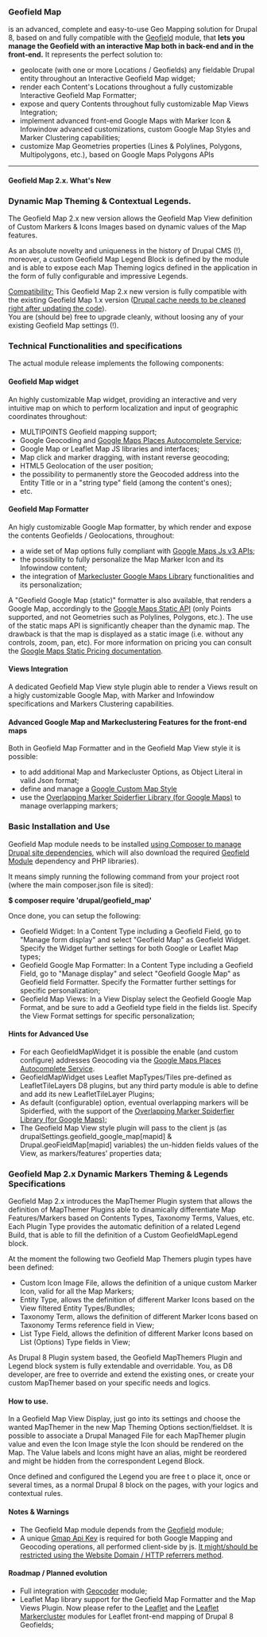 ### **Geofield Map**

is an advanced, complete and easy-to-use Geo Mapping solution for Drupal 8, 
based on and fully compatible with the 
[Geofield](https://www.drupal.org/project/geofield "Geofield") module, 
that **lets you manage the Geofield with an interactive Map both in back-end 
and in the front-end.** It represents the perfect solution to:

*   geolocate (with one or more Locations / Geofields) any fieldable Drupal 
entity throughout an Interactive Geofield Map widget;
*   render each Content's Locations throughout a fully customizable Interactive 
Geofield Map Formatter;
*   expose and query Contents throughout fully customizable Map Views 
Integration;
*   implement advanced front-end Google Maps with Marker Icon & Infowindow 
advanced customizations, custom Google Map Styles and Marker Clustering 
capabilities;
*   customize Map Geometries properties (Lines & Polylines, Polygons, 
Multipolygons, etc.), based on Google Maps Polygons APIs

* * *

#### Geofield Map 2.x. What's New

### **Dynamic Map Theming & Contextual Legends.**

The Geofield Map 2.x new version allows the Geofield Map View definition of Custom 
Markers & Icons Images based on dynamic values of the Map features.

As an absolute novelty and uniqueness in the history of Drupal CMS (!), 
moreover, a custom Geofield Map Legend Block is defined by the module and is 
able to expose each Map Theming logics defined in the application in the form 
of fully configurable and impressive Legends.

<u>Compatibility:</u> This Geofield Map 2.x new version is fully compatible
 with the existing Geofield Map 1.x version (<u>Drupal cache needs to be 
 cleaned right after updating the code</u>).  
You are (should be) free to upgrade cleanly, without loosing any of your 
existing Geofield Map settings (!).

### **Technical Functionalities and specifications**

The actual module release implements the following components:

#### **Geofield Map widget**

An highly customizable Map widget, providing an interactive and very intuitive 
map on which to perform localization and input of geographic coordinates 
throughout:

*   MULTIPOINTS Geofield mapping support;
*   Google Geocoding and [Google Maps Places Autocomplete Service](https://developers.google.com/maps/documentation/javascript/examples/places-autocomplete);
*   Google Map or Leaflet Map JS libraries and interfaces;
*   Map click and marker dragging, with instant reverse geocoding;
*   HTML5 Geolocation of the user position;
*   the possibility to permanently store the Geocoded address into the Entity 
Title or in a "string type" field (among the content's ones);
*   etc.

#### **Geofield Map Formatter**

An higly customizable Google Map formatter, by which render and expose the 
contents Geofields / Geolocations, throughout:

*   a wide set of Map options fully compliant with 
[Google Maps Js v3 APIs](https://developers.google.com/maps/documentation/javascript/ "Google Maps Js v3 APIs");
*   the possibility to fully personalize the Map Marker Icon and its Infowindow 
content;
*   the integration of 
[Markecluster Google Maps Library](https://github.com/googlemaps/js-marker-clusterer "Markecluster Google Maps Library") functionalities and its personalization;

A "Geofield Google Map (static)" formatter is also available, that renders a 
Google Map, accordingly to the [Google Maps Static API](https://developers.google.com/maps/documentation/maps-static/dev-guide)
(only Points supported, and not Geometries such as Polylines, Polygons, etc.).
The use of the static maps API is significantly cheaper than the dynamic map. The
drawback is that the map is displayed as a static image (i.e. without any
controls, zoom, pan, etc). 
For more information on pricing you can consult the 
[Google Maps Static Pricing documentation](https://developers.google.com/maps/billing/understanding-cost-of-use#static-maps).

#### Views Integration

A dedicated Geofield Map View style plugin able to render a Views result on a 
higly customizable Google Map, with Marker and Infowindow specifications and 
Markers Clustering capabilities.

#### Advanced Google Map and Markeclustering Features for the front-end maps

Both in Geofield Map Formatter and in the Geofield Map View style it is 
possible:

*   to add additional Map and Markecluster Options, as Object Literal in valid 
Json format;
*   define and manage a [Google Custom Map Style](https://developers.google.com/maps/documentation/javascript/examples/maptype-styled-simple "Google Custom Map Style")
*   use the [Overlapping Marker Spiderfier Library (for Google Maps)](https://github.com/jawj/OverlappingMarkerSpiderfier#overlapping-marker-spiderfier-for-google-maps-api-v3 "Overlapping Marker Spiderfier Library (for Google Maps)") to manage overlapping markers;

### **Basic Installation and Use**

Geofield Map module needs to be installed [using Composer to manage Drupal site dependencies](https://www.drupal.org/docs/develop/using-composer/using-composer-to-manage-drupal-site-dependencies), which will also download the required [Geofield Module](https://www.drupal.org/project/geofield) dependency and PHP libraries).

It means simply running the following command from your project root 
(where the main composer.json file is sited):

**$ composer require 'drupal/geofield_map'**

Once done, you can setup the following:

*   Geofield Widget: In a Content Type including a Geofield Field, go to 
"Manage form display" and select "Geofield Map" as Geofield Widget. Specify the
 Widget further settings for both Google or Leaflet Map types;
*   Geofield Google Map Formatter: In a Content Type including a Geofield Field,
go to "Manage display" and select "Geofield Google Map" as Geofield field 
Formatter. Specify the Formatter further settings for specific personalization;
*   Geofield Map Views: In a View Display select the Geofield Google Map Format,
 and be sure to add a Geofield type field in the fields list. Specify the View 
 Format settings for specific personalization;

#### Hints for Advanced Use

*   For each GeofieldMapWidget it is possible the enable (and custom configure) 
addresses Geocoding via the [Google Maps Places Autocomplete Service](https://developers.google.com/maps/documentation/javascript/examples/places-autocomplete).
*   GeofieldMapWidget uses Leaflet MapTypes/Tiles pre-defined as 
LeafletTileLayers D8 plugins, but any third party module is able to define and 
add its new LeafletTileLayer Plugins;
*   As default (configurable) option, eventual overlapping markers will be 
Spiderfied, with the support of the [Overlapping Marker Spiderfier Library (for Google Maps)](https://github.com/jawj/OverlappingMarkerSpiderfier#overlapping-marker-spiderfier-for-google-maps-api-v3 "Overlapping Marker Spiderfier Library (for Google Maps)");
*   The Geofield Map View style plugin will pass to the client js 
(as drupalSettings.geofield_google_map[mapid] & Drupal.geoFieldMap[mapid] 
variables) the un-hidden fields values of the View, as markers/features' 
properties data;

### **Geofield Map 2.x Dynamic Markers Theming & Legends Specifications**

Geofield Map 2.x introduces the MapThemer Plugin system that allows the 
definition of MapThemer Plugins able to dinamically differentiate Map 
Features/Markers based on Contents Types, Taxonomy Terms, Values, etc. Each 
Plugin Type provides the automatic definition of a related Legend Build, that 
is able to fill the definition of a Custom GeofieldMapLegend block.

At the moment the following two Geofield Map Themers plugin types have been 
defined:

*   Custom Icon Image File, allows the definition of a unique custom Marker 
Icon, valid for all the Map Markers;
*   Entity Type, allows the definition of different Marker Icons based on the 
View filtered Entity Types/Bundles;
*   Taxonomy Term, allows the definition of different Marker Icons based on 
Taxonomy Terms reference field in View;
*   List Type Field, allows the definition of different Marker Icons based on 
List (Options) Type fields in View;

As Drupal 8 Plugin system based, the Geofield MapThemers Plugin and Legend 
block system is fully extendable and overridable. You, as D8 developer, are 
free to override and extend the existing ones, or create your custom MapThemer 
based on your specific needs and logics.

#### How to use.

In a Geofield Map View Display, just go into its settings and choose the wanted 
MapThemer in the new Map Theming Options section/fieldset. It is possible to 
associate a Drupal Managed File for each MapThemer plugin value and even the 
Icon Image style the Icon should be rendered on the Map. The Value labels and 
Icons might have an alias, might be reordered and might be hidden from the 
correspondent Legend Block.

Once defined and configured the Legend you are free t   o place it, once or 
several times, as a normal Drupal 8 block on the pages, with your logics and 
contextual rules.

#### **Notes & Warnings**

*   The Geofield Map module depends from the 
[Geofield](https://www.drupal.org/project/geofield) module;
*   A unique [Gmap Api Key](https://developers.google.com/maps/documentation/javascript/get-api-key) 
is required for both Google Mapping and Geocoding operations, all performed 
client-side by js. 
[It might/should be restricted using the Website Domain / HTTP referrers method](https://developers.google.com/maps/documentation/javascript/get-api-key#key-restrictions).

#### **Roadmap / Planned evolution**
*   Full integration with [Geocoder](https://www.drupal.org/project/geocoder) 
module;
*   Leaflet Map library support for the Geofield Map Formatter and the Map 
Views Plugin. Now please refer to the 
[Leaflet](https://www.drupal.org/project/leaflet "Leaflet") and the 
[Leaflet Markercluster](https://www.drupal.org/project/leaflet_markercluster) 
modules for Leaflet front-end mapping of Drupal 8 Geofields;